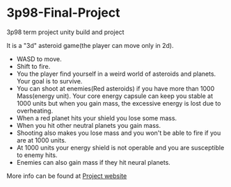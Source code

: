 # 3p98-Final-Project
3p98 term project unity build and project

It is a "3d" asteroid game(the player can move only in 2d). 
- WASD to move.
- Shift to fire.
- You the player find yourself in a weird world of asteroids and planets. Your goal is to survive. 
- You can shoot at enemies(Red asteroids) if you have more than 1000 Mass(energy unit). Your core energy capsule can keep you stable at 1000 units but when you gain mass, the excessive energy is lost due to overheating.
- When a red planet hits your shield you lose some mass.
- When you hit other neutral planets you gain mass.
- Shooting also makes you lose mass and you won't be able to fire if you are at 1000 units. 
- At 1000 units your energy shield is not operable and you are susceptible to enemy hits.
- Enemies can also gain mass if they hit neural planets.

More info can be found at [Project website](https://rh18vo.wixsite.com/3p98finalproject/materials-and-models)

